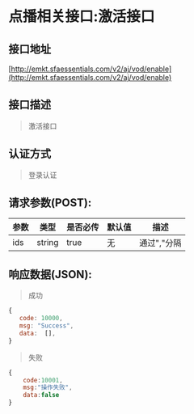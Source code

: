 # 点播相关接口:激活接口

## 接口地址

[http://emkt.sfaessentials.com/v2/aj/vod/enable](http://emkt.sfaessentials.com/v2/aj/vod/enable)

## 接口描述

> 激活接口

## 认证方式

> 登录认证

## 请求参数(POST):

| 参数 | 类型| 是否必传 | 默认值 |  描述 | 
| ---- | ---- | ----- | ----- | ----- | 
| ids | string | true | 无 | 通过","分隔 | 


## 响应数据(JSON):
> 成功

```javascript
{
   code: 10000,
   msg: "Success",
   data:  [],
}
```
> 失败 

```javascript
{
    code:10001,
    msg:"操作失败",
    data:false
}
```